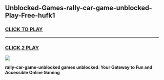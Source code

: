 
## Unblocked-Games-rally-car-game-unblocked-Play-Free-hufk1
<h3>
<a href="https://premium76.site?title=rally-car-game-unblocked&ref=20A">CLICK TO PLAY</a></h3>
<hr>

<h3>
<a href="https://premium76.site?title=rally-car-game-unblocked&ref=20A">CLICK 2 PLAY</a>
  
</h3>

<a href="https://premium76.site?title=rally-car-game-unblocked&ref=20A"><img src="https://clearcache.store/games.png"></a>


**rally-car-game-unblocked games unblocked: Your Gateway to Fun and Accessible Online Gaming**
